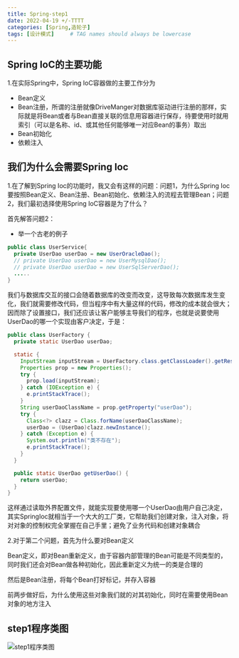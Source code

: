```yaml
---
title: Spring-step1
date: 2022-04-19 +/-TTTT
categories: [Spring,造轮子]
tags: [设计模式]     # TAG names should always be lowercase
---
```


## Spring IoC的主要功能

1.在实际Spring中，Spring IoC容器做的主要工作分为

- Bean定义
- Bean注册，所谓的注册就像DriveManger对数据库驱动进行注册的那样，实际就是将Bean或者与Bean直接关联的信息用容器进行保存，待要使用时就用索引（可以是名称、id、或其他任何能够唯一对应Bean的事务）取出
- Bean初始化
- 依赖注入

## 我们为什么会需要Spring Ioc

1.在了解到Spring Ioc的功能时，我又会有这样的问题：问题1，为什么Spring Ioc要按照Bean定义、Bean注册、Bean初始化、依赖注入的流程去管理Bean；问题2，我们最初选择使用Spring IoC容器是为了什么？

首先解答问题2：

- 举一个古老的例子

```java
public class UserService{
  private UserDao userDao = new UserOracleDao();
  // private UserDao userDao = new UserMysqlDao();
  // private UserDao userDao = new UserSqlServerDao();
  .....
}
```
我们与数据库交互的接口会随着数据库的改变而改变，这导致每次数据库发生变化，我们就需要修改代码，但当程序中有大量这样的代码，修改的成本就会很大；因而除了设置接口，我们还应该让客户能够主导我们的程序，也就是说要使用UserDao的哪一个实现由客户决定，于是：

```java
public class UserFactory {
  private static UserDao userDao;

  static {
    InputStream inputStream = UserFactory.class.getClassLoader().getResourceAsStream("application.properties");
    Properties prop = new Properties();
    try {
      prop.load(inputStream);
    } catch (IOException e) {
      e.printStackTrace();
    }
    String userDaoClassName = prop.getProperty("userDao");
    try {
      Class<?> clazz = Class.forName(userDaoClassName);
      userDao = (UserDao)clazz.newInstance();
    } catch (Exception e) {
      System.out.println("类不存在");
      e.printStackTrace();
    }
  }

  public static UserDao getUserDao() {
    return userDao;
  }
}
```

这样通过读取外界配置文件，就能实现要使用哪一个UserDao由用户自己决定，其实SpringIoc就相当于一个大大的工厂类，它帮助我们创建对象，注入对象，将对对象的控制权完全掌握在自己手里；避免了业务代码和创建对象耦合

2.对于第二个问题，首先为什么要对Bean定义

Bean定义，即对Bean重新定义，由于容器内部管理的Bean可能是不同类型的，同时我们还会对Bean做各种初始化，因此重新定义为统一的类是合理的

然后是Bean注册，将每个Bean打好标记，并存入容器

前两步做好后，为什么使用这些对象我们就的对其初始化，同时在需要使用Bean对象的地方注入

## step1程序类图

![step1程序类图](/blog/202204212141036.png "step1程序类图")